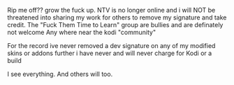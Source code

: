 Rip me off?? grow the fuck up. 
NTV is no longer online and i will NOT be threatened into sharing my work for others to remove my signature and take credit.
The "Fuck Them Time to Learn" group are bullies and are definately not welcome Any where near the kodi "community" 

For the record ive never removed a dev signature on any of my modified skins or addons further i have never and will never charge for Kodi or a build

I see everything. And others will too.  
